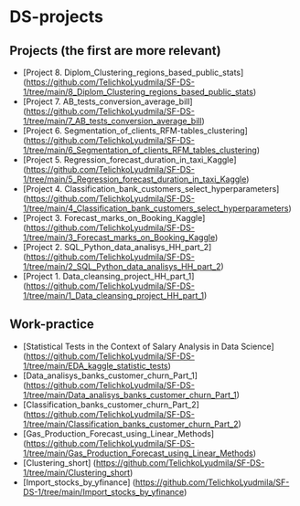 # DS-projects

## Projects (the first are more relevant)
* [Project 8. Diplom_Clustering_regions_based_public_stats] (https://github.com/TelichkoLyudmila/SF-DS-1/tree/main/8_Diplom_Clustering_regions_based_public_stats)
* [Project 7. AB_tests_conversion_average_bill] (https://github.com/TelichkoLyudmila/SF-DS-1/tree/main/7_AB_tests_conversion_average_bill)
* [Project 6. Segmentation_of_clients_RFM-tables_clustering] (https://github.com/TelichkoLyudmila/SF-DS-1/tree/main/6_Segmentation_of_clients_RFM_tables_clustering)
* [Project 5. Regression_forecast_duration_in_taxi_Kaggle] (https://github.com/TelichkoLyudmila/SF-DS-1/tree/main/5_Regression_forecast_duration_in_taxi_Kaggle)
* [Project 4. Classification_bank_customers_select_hyperparameters] (https://github.com/TelichkoLyudmila/SF-DS-1/tree/main/4_Classification_bank_customers_select_hyperparameters)
* [Project 3. Forecast_marks_on_Booking_Kaggle] (https://github.com/TelichkoLyudmila/SF-DS-1/tree/main/3_Forecast_marks_on_Booking_Kaggle)
* [Project 2. SQL_Python_data_analisys_HH_part_2] (https://github.com/TelichkoLyudmila/SF-DS-1/tree/main/2_SQL_Python_data_analisys_HH_part_2)
* [Project 1. Data_cleansing_project_HH_part_1] (https://github.com/TelichkoLyudmila/SF-DS-1/tree/main/1_Data_cleansing_project_HH_part_1) 

## Work-practice
* [Statistical Tests in the Context of Salary Analysis in Data Science] (https://github.com/TelichkoLyudmila/SF-DS-1/tree/main/EDA_kaggle_statistic_tests)
* [Data_analisys_banks_customer_churn_Part_1] (https://github.com/TelichkoLyudmila/SF-DS-1/tree/main/Data_analisys_banks_customer_churn_Part_1)
* [Classification_banks_customer_churn_Part_2] (https://github.com/TelichkoLyudmila/SF-DS-1/tree/main/Classification_banks_customer_churn_Part_2)
* [Gas_Production_Forecast_using_Linear_Methods] (https://github.com/TelichkoLyudmila/SF-DS-1/tree/main/Gas_Production_Forecast_using_Linear_Methods)
* [Clustering_short] (https://github.com/TelichkoLyudmila/SF-DS-1/tree/main/Clustering_short)
* [Import_stocks_by_yfinance] (https://github.com/TelichkoLyudmila/SF-DS-1/tree/main/Import_stocks_by_yfinance)

